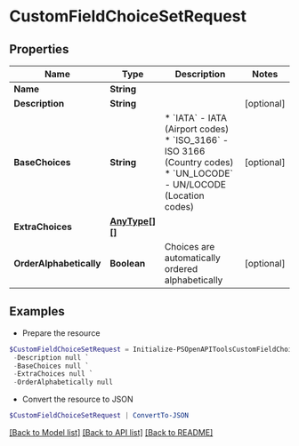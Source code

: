 # CustomFieldChoiceSetRequest
## Properties

Name | Type | Description | Notes
------------ | ------------- | ------------- | -------------
**Name** | **String** |  | 
**Description** | **String** |  | [optional] 
**BaseChoices** | **String** | * &#x60;IATA&#x60; - IATA (Airport codes) * &#x60;ISO_3166&#x60; - ISO 3166 (Country codes) * &#x60;UN_LOCODE&#x60; - UN/LOCODE (Location codes) | [optional] 
**ExtraChoices** | [**AnyType[][]**](Array.md) |  | 
**OrderAlphabetically** | **Boolean** | Choices are automatically ordered alphabetically | [optional] 

## Examples

- Prepare the resource
```powershell
$CustomFieldChoiceSetRequest = Initialize-PSOpenAPIToolsCustomFieldChoiceSetRequest  -Name null `
 -Description null `
 -BaseChoices null `
 -ExtraChoices null `
 -OrderAlphabetically null
```

- Convert the resource to JSON
```powershell
$CustomFieldChoiceSetRequest | ConvertTo-JSON
```

[[Back to Model list]](../README.md#documentation-for-models) [[Back to API list]](../README.md#documentation-for-api-endpoints) [[Back to README]](../README.md)

